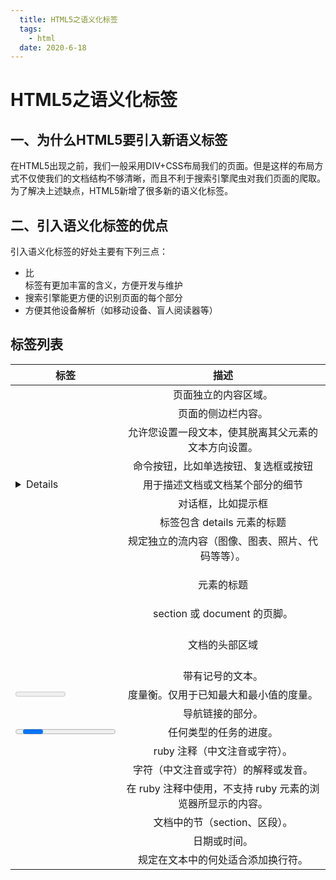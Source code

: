 ```yaml
---
  title: HTML5之语义化标签
  tags: 
    - html
  date: 2020-6-18
---
```

# HTML5之语义化标签

## 一、为什么HTML5要引入新语义标签

在HTML5出现之前，我们一般采用DIV+CSS布局我们的页面。但是这样的布局方式不仅使我们的文档结构不够清晰，而且不利于搜索引擎爬虫对我们页面的爬取。为了解决上述缺点，HTML5新增了很多新的语义化标签。

## 二、引入语义化标签的优点

引入语义化标签的好处主要有下列三点：

- 比<div>标签有更加丰富的含义，方便开发与维护
- 搜索引擎能更方便的识别页面的每个部分
- 方便其他设备解析（如移动设备、盲人阅读器等）

## 标签列表

| 标签         |                            描述                            |
| ------------ | :--------------------------------------------------------: |
| <article>    |                    页面独立的内容区域。                    |
| <aside>      |                     页面的侧边栏内容。                     |
| <bdi>        |    允许您设置一段文本，使其脱离其父元素的文本方向设置。    |
| <command>    |            命令按钮，比如单选按钮、复选框或按钮            |
| <details>    |              用于描述文档或文档某个部分的细节              |
| <dialog>     |                     对话框，比如提示框                     |
| <summary>    |                标签包含 details 元素的标题                 |
| <figure>     |      规定独立的流内容（图像、图表、照片、代码等等）。      |
| <figcaption> |                    <figure> 元素的标题                     |
| <footer>     |                section 或 document 的页脚。                |
| <header>     |                       文档的头部区域                       |
| <mark>       |                      带有记号的文本。                      |
| <meter>      |           度量衡。仅用于已知最大和最小值的度量。           |
| <nav>        |                      导航链接的部分。                      |
| <progress>   |                   任何类型的任务的进度。                   |
| <ruby>       |               ruby 注释（中文注音或字符）。                |
| <rt>         |            字符（中文注音或字符）的解释或发音。            |
| <rp>         | 在 ruby 注释中使用，不支持 ruby 元素的浏览器所显示的内容。 |
| <section>    |               文档中的节（section、区段）。                |
| <time>       |                        日期或时间。                        |
| <wbr>        |             规定在文本中的何处适合添加换行符。             |